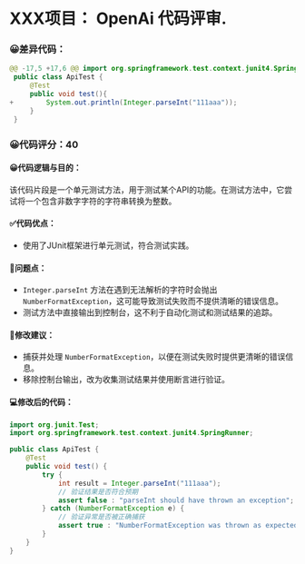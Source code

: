 # XXX项目： OpenAi 代码评审.
### 😀差异代码：
```java
@@ -17,5 +17,6 @@ import org.springframework.test.context.junit4.SpringRunner;
 public class ApiTest {
     @Test
     public void test(){
+        System.out.println(Integer.parseInt("111aaa"));
     }
 }
```
### 😀代码评分：40
#### 😀代码逻辑与目的：
该代码片段是一个单元测试方法，用于测试某个API的功能。在测试方法中，它尝试将一个包含非数字字符的字符串转换为整数。

#### ✅代码优点：
- 使用了JUnit框架进行单元测试，符合测试实践。

#### 🤔问题点：
- `Integer.parseInt` 方法在遇到无法解析的字符时会抛出 `NumberFormatException`，这可能导致测试失败而不提供清晰的错误信息。
- 测试方法中直接输出到控制台，这不利于自动化测试和测试结果的追踪。

#### 🎯修改建议：
- 捕获并处理 `NumberFormatException`，以便在测试失败时提供更清晰的错误信息。
- 移除控制台输出，改为收集测试结果并使用断言进行验证。

#### 💻修改后的代码：
```java
import org.junit.Test;
import org.springframework.test.context.junit4.SpringRunner;

public class ApiTest {
    @Test
    public void test() {
        try {
            int result = Integer.parseInt("111aaa");
            // 验证结果是否符合预期
            assert false : "parseInt should have thrown an exception";
        } catch (NumberFormatException e) {
            // 验证异常是否被正确捕获
            assert true : "NumberFormatException was thrown as expected";
        }
    }
}
```